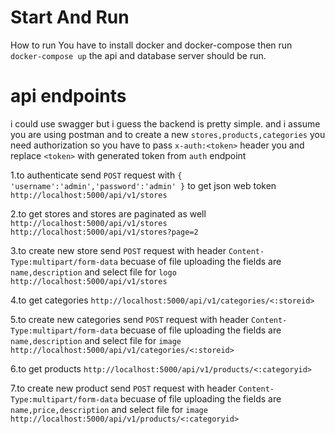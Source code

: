 # Start And Run
How to run
You have to install docker and docker-compose then 
run `docker-compose up`
the api and database server should be run.

# api endpoints 
i could use swagger but i guess the backend is pretty simple. and i assume you are using postman and to create a new `stores,products,categories` you need authorization so you have to pass `x-auth:<token>` header you and replace `<token>` with generated token from `auth` endpoint

1.to authenticate send `POST` request with `{ 'username':'admin','password':'admin' }` to get json web token  
`http://localhost:5000/api/v1/stores`

2.to get stores and stores are paginated as well
`http://localhost:5000/api/v1/stores`
`http://localhost:5000/api/v1/stores?page=2`

3.to create new store send `POST` request with header `Content-Type:multipart/form-data` becuase of file uploading the fields are `name,description` and select file for `logo`
`http://localhost:5000/api/v1/stores`

4.to get categories 
`http://localhost:5000/api/v1/categories/<:storeid>`

5.to create new categories send `POST` request with header `Content-Type:multipart/form-data` becuase of file uploading the fields are `name,description` and select file for `image`
`http://localhost:5000/api/v1/categories/<:storeid>`

6.to get products 
`http://localhost:5000/api/v1/products/<:categoryid>`

7.to create new product send `POST` request with header `Content-Type:multipart/form-data` becuase of file uploading the fields are `name,price,description` and select file for `image`
`http://localhost:5000/api/v1/products/<:categoryid>`
